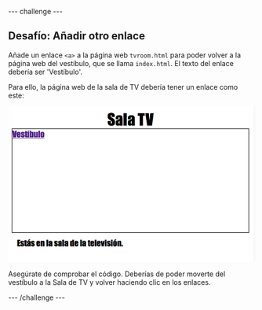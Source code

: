 --- challenge ---
## Desafío: Añadir otro enlace 

Añade un enlace `<a>` a la página web `tvroom.html` para poder volver a la página web del vestíbulo, que se llama `index.html`. El texto del enlace debería ser 'Vestíbulo'.

Para ello, la página web de la sala de TV debería tener un enlace como este:

![screenshot](images/rooms-hall-link.png)

Asegúrate de comprobar el código. Deberías de poder moverte del vestíbulo a la Sala de TV y volver haciendo clic en los enlaces.  





--- /challenge ---